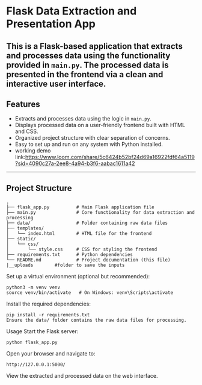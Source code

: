 # Flask Data Extraction and Presentation App

This is a Flask-based application that extracts and processes data using the functionality provided in `main.py`. The processed data is presented in the frontend via a clean and interactive user interface.
---

## Features
- Extracts and processes data using the logic in `main.py`.
- Displays processed data on a user-friendly frontend built with HTML and CSS.
- Organized project structure with clear separation of concerns.
- Easy to set up and run on any system with Python installed.
- working demo link:https://www.loom.com/share/5c6424b52bf24d69a16922fdf64a5119?sid=4090c27a-2ee8-4a94-b3f6-aabac1611a42

---
## Project Structure
```plaintext
.
├── flask_app.py          # Main Flask application file
├── main.py               # Core functionality for data extraction and processing
├── data/                 # Folder containing raw data files
├── templates/
│   └── index.html        # HTML file for the frontend
├── static/
│   └── css/
│       └── style.css     # CSS for styling the frontend
├── requirements.txt      # Python dependencies
└── README.md             # Project documentation (this file)
|__uploads        #folder to save the inputs
```
Set up a virtual environment (optional but recommended):
```
python3 -m venv venv
source venv/bin/activate   # On Windows: venv\Scripts\activate
```
Install the required dependencies:
```
pip install -r requirements.txt
Ensure the data/ folder contains the raw data files for processing.
```
Usage
Start the Flask server:

```
python flask_app.py
```
Open your browser and navigate to:
```
http://127.0.0.1:5000/
```
View the extracted and processed data on the web interface.






